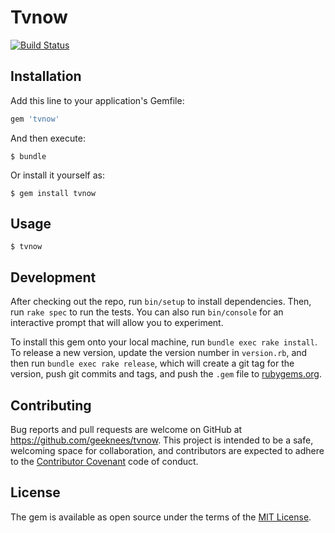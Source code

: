 # Tvnow

[![Build Status](https://travis-ci.org/geeknees/tvnow.svg?branch=master)](https://travis-ci.org/geeknees/tvnow)

## Installation

Add this line to your application's Gemfile:

```ruby
gem 'tvnow'
```

And then execute:

    $ bundle

Or install it yourself as:

    $ gem install tvnow

## Usage

    $ tvnow

## Development

After checking out the repo, run `bin/setup` to install dependencies. Then, run `rake spec` to run the tests. You can also run `bin/console` for an interactive prompt that will allow you to experiment.

To install this gem onto your local machine, run `bundle exec rake install`. To release a new version, update the version number in `version.rb`, and then run `bundle exec rake release`, which will create a git tag for the version, push git commits and tags, and push the `.gem` file to [rubygems.org](https://rubygems.org).

## Contributing

Bug reports and pull requests are welcome on GitHub at https://github.com/geeknees/tvnow. This project is intended to be a safe, welcoming space for collaboration, and contributors are expected to adhere to the [Contributor Covenant](contributor-covenant.org) code of conduct.


## License

The gem is available as open source under the terms of the [MIT License](http://opensource.org/licenses/MIT).

